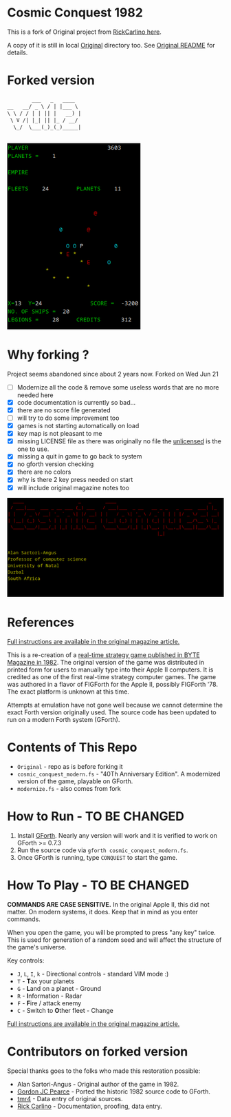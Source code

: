# Cosmic Conquest 1982

This is a fork of Original project from [RickCarlino here](https://github.com/RickCarlino/Cosmic-Conquest-1982).

A copy of it is still in local [Original](./Original/) directory too. See [Original README](./Original/README.md) for details.

# Forked version 
```
        ___   _   ____  
__   __/ _ \ / | |___ \ 
\ \ / / | | || |   __) |
 \ V /| |_| || |_ / __/ 
  \_/  \___(_)_(_)_____|
                        
```

![2.png](./gamedata/2.png)

# Why forking ?

Project seems abandoned since about 2 years now. Forked on Wed Jun 21

- [ ] Modernize all the code & remove some useless words that are no more needed here
- [X] code documentation is currently so bad...
- [X] there are no score file generated
- [ ] will try to do some improvement too
- [X] games is not starting automatically on load 
- [X] key map is not pleasant to me 
- [X] missing LICENSE file as there was originally no file the [unlicensed](./LICENSE) is the one to use.
- [X] missing a quit in game to go back to system 
- [X] no gforth version checking 
- [X] there are no colors 
- [X] why is there 2 key press needed on start 
- [X] will include original magazine notes too 

![1.png](./gamedata/1.png)

# References

[Full instructions are available in the original magazine article.](https://archive.org/details/byte-magazine-1982-12/page/n125/mode/2up)

This is a re-creation of a [real-time strategy game published in BYTE Magazine in 1982](https://archive.org/details/byte-magazine-1982-12/page/n131/mode/1up?q=cosmic+conquest). The original version of the game was distributed in printed form for users to manually type into their Apple II computers. It is credited as one of the first real-time strategy computer games. The game was authored in a flavor of FIGForth for the Apple II, possibly FIGForth '78. The exact platform is unknown at this time.

Attempts at emulation have not gone well because we cannot determine the exact Forth version originally used. The source code has been updated to run on a modern Forth system (GForth).

# Contents of This Repo

 * `Original` - repo as is before forking it
 * `cosmic_conquest_modern.fs` - "40Th Anniversary Edition". A modernized version of the game, playable on GForth.
 * `modernize.fs` - also comes from fork


# How to Run - TO BE CHANGED

1. Install [GForth](https://gforth.org/). Nearly any version will work and it is verified to work on GForth >= 0.7.3
1. Run the source code via `gforth cosmic_conquest_modern.fs`.
1. Once GForth is running, type `CONQUEST` to start the game.

# How To Play - TO BE CHANGED

**COMMANDS ARE CASE SENSITIVE.** In the original Apple II, this did not matter. On modern systems, it does. Keep that in mind as you enter commands.

When you open the game, you will be prompted to press "any key" twice. This is used for generation of a random seed and will affect the structure of the game's universe.

Key controls:

 * `J`, `L`, `I`, `k` - Directional controls - standard VIM mode :) 
 * `T` - **T**ax your planets
 * `G` - **L**and on a planet - Ground
 * `R` - **I**nformation - Radar
 * `F` - **F**ire / attack enemy
 * `C` - Switch to **O**ther fleet - Change 

[Full instructions are available in the original magazine article.](https://archive.org/details/byte-magazine-1982-12/page/n125/mode/2up)

# Contributors on forked version 

Special thanks goes to the folks who made this restoration possible:

 * Alan Sartori-Angus - Original author of the game in 1982.
 * [Gordon JC Pearce](https://github.com/gordonjcp) - Ported the historic 1982 source code to GForth.
 * [tmr4](https://github.com/tmr4) - Data entry of original sources.
 * [Rick Carlino](https://github.com/RickCarlino/) - Documentation, proofing, data entry.

